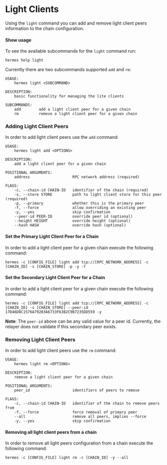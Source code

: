 # Light Clients

Using the `light` command you can add and remove light client peers information to the chain configuration.

#### Show usage

To see the available subcommands for the `light` command run:

```shell
hermes help light
```

Currently there are two subcommands supported `add` and `rm`:

```shell
USAGE:
    hermes light <SUBCOMMAND>

DESCRIPTION:
    basic functionality for managing the lite clients

SUBCOMMANDS:
    add        add a light client peer for a given chain
    rm         remove a light client peer for a given chain

```

### Adding Light Client Peers

In order to add light client peers use the `add` command:

```shell
USAGE:
    hermes light add <OPTIONS>

DESCRIPTION:
    add a light client peer for a given chain

POSITIONAL ARGUMENTS:
    address                   RPC network address (required)
                              
FLAGS:
    -c, --chain-id CHAIN-ID   identifier of the chain (required)
    -s, --store STORE         path to light client store for this peer (required)
    -p, --primary             whether this is the primary peer
    -f, --force               allow overriding an existing peer
    -y, --yes                 skip confirmation
    --peer-id PEER-ID         override peer id (optional)
    --height HEIGHT           override height (optional)
    --hash HASH               override hash (optional)
```


#### Set the Primary Light Client Peer for a Chain

In order to add a light client peer for a given chain execute the following command:

```shell
hermes -c [CONFIG_FILE] light add tcp://[RPC_NETWORK_ADDRESS] -c [CHAIN_ID] -s [CHAIN_STORE] -p -y -f
```

#### Set the Secondary Light Client Peer for a Chain

In order to add a light client peer for a given chain execute the following command:

```shell
hermes -c [CONFIG_FILE] light add tcp://[RPC_NETWORK_ADDRESS] -c [CHAIN_ID] -s [CHAIN_STORE] --peer-id 17D46D8C1576A79203A6733F63B2C9B7235DD559 -y
```

__Note__: The `peer-id` above can be any valid value for a peer id. Currently, the relayer does not validate if this secondary peer exists.

### Removing Light Client Peers

In order to add light client peers use the `rm` command:

```shell
USAGE:
    hermes light rm <OPTIONS>

DESCRIPTION:
    remove a light client peer for a given chain

POSITIONAL ARGUMENTS:
    peer_id                   identifiers of peers to remove
                              
FLAGS:
    -c, --chain-id CHAIN-ID   identifier of the chain to remove peers from
    -f, --force               force removal of primary peer
    --all                     remove all peers, implies --force
    -y, --yes                 skip confirmation

```

#### Removing all light client peers from a chain

In order to remove all light peers configuration from a chain execute the following command:

```shell
hermes -c [CONFIG_FILE] light rm -c [CHAIN_ID] -y --all
```